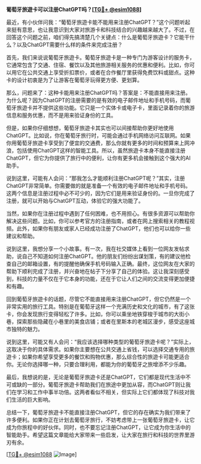 **葡萄牙旅遊卡可以注册ChatGPT吗？[[TG💪+ @esim1088](https://t.me/s/esim1088)]**

最近，有小伙伴问我：“葡萄牙旅遊卡能不能用来注册ChatGPT？”这个问题听起来挺有意思，也让我意识到大家对旅游卡和科技结合的兴趣越来越大了。不过，在回答这个问题之前，咱们得先搞清楚几个关键点：什么是葡萄牙旅遊卡？它能干什么？以及ChatGPT需要什么样的条件来完成注册？

首先，我们来说说葡萄牙旅遊卡。葡萄牙旅遊卡是一种专门为游客设计的服务卡，它通常包含了交通、住宿、餐饮以及其他旅游相关服务的优惠和便利。比如，你可以用它在公共交通上享受折扣票价，或者在合作餐厅里获得免费饮料或甜点。这种卡的设计初衷是为了让游客在葡萄牙玩得更方便、更划算。

那么，问题来了：这种卡能用来注册ChatGPT吗？答案是：不能直接用来注册。为什么呢？因为ChatGPT的注册需要的是有效的电子邮件地址和手机号码，而葡萄牙旅遊卡并不提供这些功能。它只是一个实体卡或电子卡，里面记录着你的旅游信息和服务优惠，而不是用来验证身份的工具。

但是，如果你仔细想想，葡萄牙旅遊卡其实也可以间接帮助你更好地使用ChatGPT。比如说，你在葡萄牙旅行时，可能会通过手机网络访问互联网。如果你用葡萄牙旅遊卡享受到了便宜的交通费，那么你就有更多的时间和预算来上网冲浪，包括使用ChatGPT这样的智能工具。所以，虽然旅遊卡本身不能直接注册ChatGPT，但它为你提供了旅行中的便利，让你有更多机会接触到这个强大的AI助手。

说到这里，可能有人会问：“那我怎么才能顺利注册ChatGPT呢？”其实，注册ChatGPT非常简单。你需要做的就是准备一个有效的电子邮件地址和手机号码。这两个信息是注册过程中必不可少的，因为它们是用来验证身份的。一旦你完成了注册，就可以开始与ChatGPT互动，体验它的强大功能了。

当然，如果你在注册过程中遇到了任何困难，也不用担心。有很多资源可以帮助你解决这些问题。比如，你可以参考官方的注册指南，或者在网上搜索相关的教程视频。此外，如果你有朋友或家人已经成功注册了ChatGPT，他们也可以给你一些建议和帮助。

说到这里，我想分享一个小故事。有一次，我在社交媒体上看到一位网友发帖求助，说自己不知道如何注册ChatGPT。他的朋友们纷纷出谋划策，有的建议他检查自己的邮箱设置，有的提醒他确保手机号码输入正确。最终，这位网友在大家的帮助下顺利完成了注册，并兴奋地在帖子下分享了自己的体验。这让我深刻感受到，科技的力量不仅在于它本身的功能，还在于它让人们之间的交流变得更加便捷和有趣。

回到葡萄牙旅遊卡的话题，尽管它不能直接用来注册ChatGPT，但它仍然是一个非常实用的旅行工具。特别是在葡萄牙这样一个充满历史和文化的城市，有了这张卡，你会发现旅行变得轻松了许多。比如，你可以乘坐地铁穿梭于城市的大街小巷，探索那些隐藏在小巷里的美食店铺；或者在里斯本的老城区漫步，感受这座城市独特的魅力。

说到这里，可能又有人会问：“我应该选择哪种类型的葡萄牙旅遊卡呢？”实际上，这取决于你的具体需求。如果你主要想在公共交通上省钱，可以选择交通专用的旅遊卡；如果你希望享受更多的餐饮和购物优惠，那么综合性的旅遊卡可能更适合你。无论你选择哪一种，只要合理利用，都能为你的葡萄牙之旅增添不少乐趣。

最后，我想说的是，无论是葡萄牙旅遊卡还是ChatGPT，它们都是现代生活中不可或缺的一部分。葡萄牙旅遊卡帮助我们在旅途中更加从容，而ChatGPT则让我们在学习和工作中事半功倍。这两者看似不相关，但实际上它们都体现了科技对我们生活的巨大影响。

总结一下，葡萄牙旅遊卡不能直接注册ChatGPT，但它的存在确实为我们带来了许多便利。如果你正在计划去葡萄牙旅行，不妨考虑带上一张葡萄牙旅遊卡，让它成为你旅程中的好伙伴。同时，也不要忘记注册ChatGPT，让它成为你生活中的智能助手。希望这篇文章能给大家带来一些启发，让大家在旅行和科技的世界里游刃有余。

[[TG💪+ @esim1088](https://t.me/s/esim1088) ![Image](https://i.postimg.cc/4NQfJmqS/Snipaste-2025-05-13-00-14-12.png)]